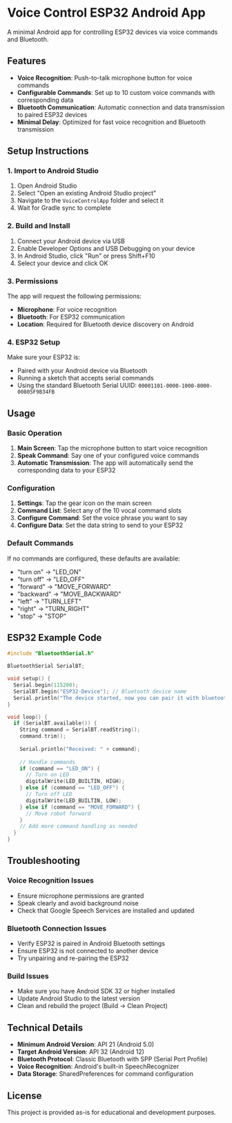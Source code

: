 # Voice Control ESP32 Android App

A minimal Android app for controlling ESP32 devices via voice commands and Bluetooth.

## Features

- **Voice Recognition**: Push-to-talk microphone button for voice commands
- **Configurable Commands**: Set up to 10 custom voice commands with corresponding data
- **Bluetooth Communication**: Automatic connection and data transmission to paired ESP32 devices
- **Minimal Delay**: Optimized for fast voice recognition and Bluetooth transmission

## Setup Instructions

### 1. Import to Android Studio
1. Open Android Studio
2. Select "Open an existing Android Studio project"
3. Navigate to the `VoiceControlApp` folder and select it
4. Wait for Gradle sync to complete

### 2. Build and Install
1. Connect your Android device via USB
2. Enable Developer Options and USB Debugging on your device
3. In Android Studio, click "Run" or press Shift+F10
4. Select your device and click OK

### 3. Permissions
The app will request the following permissions:
- **Microphone**: For voice recognition
- **Bluetooth**: For ESP32 communication
- **Location**: Required for Bluetooth device discovery on Android

### 4. ESP32 Setup
Make sure your ESP32 is:
- Paired with your Android device via Bluetooth
- Running a sketch that accepts serial commands
- Using the standard Bluetooth Serial UUID: `00001101-0000-1000-8000-00805F9B34FB`

## Usage

### Basic Operation
1. **Main Screen**: Tap the microphone button to start voice recognition
2. **Speak Command**: Say one of your configured voice commands
3. **Automatic Transmission**: The app will automatically send the corresponding data to your ESP32

### Configuration
1. **Settings**: Tap the gear icon on the main screen
2. **Command List**: Select any of the 10 vocal command slots
3. **Configure Command**: Set the voice phrase you want to say
4. **Configure Data**: Set the data string to send to your ESP32

### Default Commands
If no commands are configured, these defaults are available:
- "turn on" → "LED_ON"
- "turn off" → "LED_OFF"
- "forward" → "MOVE_FORWARD"
- "backward" → "MOVE_BACKWARD"
- "left" → "TURN_LEFT"
- "right" → "TURN_RIGHT"
- "stop" → "STOP"

## ESP32 Example Code

```cpp
#include "BluetoothSerial.h"

BluetoothSerial SerialBT;

void setup() {
  Serial.begin(115200);
  SerialBT.begin("ESP32-Device"); // Bluetooth device name
  Serial.println("The device started, now you can pair it with bluetooth!");
}

void loop() {
  if (SerialBT.available()) {
    String command = SerialBT.readString();
    command.trim();
    
    Serial.println("Received: " + command);
    
    // Handle commands
    if (command == "LED_ON") {
      // Turn on LED
      digitalWrite(LED_BUILTIN, HIGH);
    } else if (command == "LED_OFF") {
      // Turn off LED
      digitalWrite(LED_BUILTIN, LOW);
    } else if (command == "MOVE_FORWARD") {
      // Move robot forward
    }
    // Add more command handling as needed
  }
}
```

## Troubleshooting

### Voice Recognition Issues
- Ensure microphone permissions are granted
- Speak clearly and avoid background noise
- Check that Google Speech Services are installed and updated

### Bluetooth Connection Issues
- Verify ESP32 is paired in Android Bluetooth settings
- Ensure ESP32 is not connected to another device
- Try unpairing and re-pairing the ESP32

### Build Issues
- Make sure you have Android SDK 32 or higher installed
- Update Android Studio to the latest version
- Clean and rebuild the project (Build → Clean Project)

## Technical Details

- **Minimum Android Version**: API 21 (Android 5.0)
- **Target Android Version**: API 32 (Android 12)
- **Bluetooth Protocol**: Classic Bluetooth with SPP (Serial Port Profile)
- **Voice Recognition**: Android's built-in SpeechRecognizer
- **Data Storage**: SharedPreferences for command configuration

## License

This project is provided as-is for educational and development purposes.
